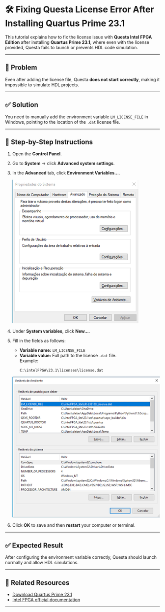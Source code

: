 # 🛠️ Fixing Questa License Error After Installing Quartus Prime 23.1

This tutorial explains how to fix the license issue with **Questa Intel FPGA Edition** after installing **Quartus Prime 23.1**, where even with the license provided, Questa fails to launch or prevents HDL code simulation.

---

## 🔧 Problem

Even after adding the license file, Questa **does not start correctly**, making it impossible to simulate HDL projects.

---

## ✅ Solution

You need to manually add the environment variable `LM_LICENSE_FILE` in Windows, pointing to the location of the `.dat` license file.

---

## 📝 Step-by-Step Instructions

1. Open the **Control Panel**.
2. Go to **System** → click **Advanced system settings**.
3. In the **Advanced** tab, click **Environment Variables...**.

   ![Advanced tab](images/aba_avancado.png)

4. Under **System variables**, click **New...**.
5. Fill in the fields as follows:

   - **Variable name:** `LM_LICENSE_FILE`  
   - **Variable value:** Full path to the license `.dat` file.  
     Example:
     ```
     C:\intelFPGA\23.1\licenses\license.dat
     ```

   ![Example of created variable](images/variavel_license.png)

6. Click **OK** to save and then **restart** your computer or terminal.

---

## ✅ Expected Result

After configuring the environment variable correctly, Questa should launch normally and allow HDL simulations.

---

## 📎 Related Resources

- [Download Quartus Prime 23.1](https://www.intel.com.br/content/www/br/pt/software-kit/795188/intel-quartus-prime-lite-edition-design-software-version-23-1-for-windows.html)
- [Intel FPGA official documentation](https://www.intel.com/content/www/us/en/products/details/fpga.html)

---

